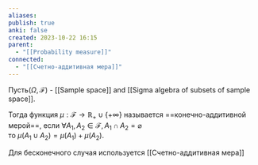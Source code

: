 ```yaml
---
aliases: 
publish: true
anki: false
created: 2023-10-22 16:15
parent:
  - "[[Probability measure]]"
connected:
  - "[[Счетно-аддитивная мера]]"
---
```

Пусть$( \Omega, \mathscr{F} )$ - [[Sample space]] and [[Sigma algebra of subsets of sample space]]. 

Тогда функция $\mu:\mathscr{F}\to\mathbb{R}_+\cup\{+\infty\}$ называется ==конечно-аддитивной мерой==, 
если $\forall A_1,A_2\in\mathscr{F},A_1\cap A_2=\varnothing$  
тo $\mu(A_1\cup A_2)=\mu(A_1)+\mu(A_2).$

Для бесконечного случая используется [[Счетно-аддитивная мера]]


